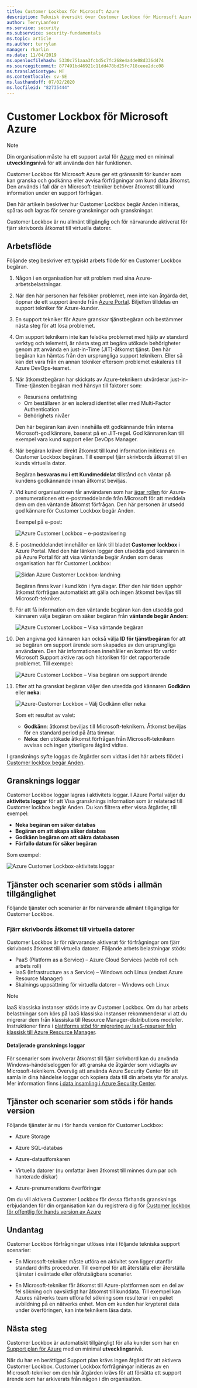 ```yaml
---
title: Customer Lockbox för Microsoft Azure
description: Teknisk översikt över Customer Lockbox för Microsoft Azure, som ger kontroll över moln leverantörs åtkomst när Microsoft kan behöva åtkomst till kund information.
author: TerryLanfear
ms.service: security
ms.subservice: security-fundamentals
ms.topic: article
ms.author: terrylan
manager: rkarlin
ms.date: 11/04/2019
ms.openlocfilehash: 5330c751aaa3fcbd5c7fc268e4a4de08d336d474
ms.sourcegitcommit: 877491bd46921c11dd478bd25fc718ceee2dcc08
ms.translationtype: MT
ms.contentlocale: sv-SE
ms.lasthandoff: 07/02/2020
ms.locfileid: "82735444"
---
```

# <a name="customer-lockbox-for-microsoft-azure"></a>Customer Lockbox för Microsoft Azure

> [!NOTE]
> Din organisation måste ha ett support avtal för [Azure](https://azure.microsoft.com/support/plans/) med en minimal **utvecklings**nivå för att använda den här funktionen.

Customer Lockbox för Microsoft Azure ger ett gränssnitt för kunder som kan granska och godkänna eller avvisa förfrågningar om kund data åtkomst. Den används i fall där en Microsoft-tekniker behöver åtkomst till kund information under en support förfrågan.

Den här artikeln beskriver hur Customer Lockbox begär Anden initieras, spåras och lagras för senare granskningar och granskningar.

Customer Lockbox är nu allmänt tillgänglig och för närvarande aktiverat för fjärr skrivbords åtkomst till virtuella datorer.

## <a name="workflow"></a>Arbetsflöde

Följande steg beskriver ett typiskt arbets flöde för en Customer Lockbox begäran.

1. Någon i en organisation har ett problem med sina Azure-arbetsbelastningar.

2. När den här personen har felsöker problemet, men inte kan åtgärda det, öppnar de ett support ärende från [Azure Portal](https://ms.portal.azure.com/signin/index/?feature.settingsportalinstance=mpac). Biljetten tilldelas en support tekniker för Azure-kunder.

3. En support tekniker för Azure granskar tjänstbegäran och bestämmer nästa steg för att lösa problemet.

4. Om support teknikern inte kan felsöka problemet med hjälp av standard verktyg och telemetri, är nästa steg att begära utökade behörigheter genom att använda en just-in-Time (JIT)-åtkomst tjänst. Den här begäran kan hämtas från den ursprungliga support teknikern. Eller så kan det vara från en annan tekniker eftersom problemet eskaleras till Azure DevOps-teamet.

5. När åtkomstbegäran har skickats av Azure-teknikern utvärderar just-in-Time-tjänsten begäran med hänsyn till faktorer som:
    - Resursens omfattning
    - Om beställaren är en isolerad identitet eller med Multi-Factor Authentication
    - Behörighets nivåer

    Den här begäran kan även innehålla ett godkännande från interna Microsoft-god kännare, baserat på en JIT-regel. God kännaren kan till exempel vara kund support eller DevOps Manager.

6. När begäran kräver direkt åtkomst till kund information initieras en Customer Lockbox begäran. Till exempel fjärr skrivbords åtkomst till en kunds virtuella dator.

    Begäran **besvaras nu i ett Kundmeddelat** tillstånd och väntar på kundens godkännande innan åtkomst beviljas.

7. Vid kund organisationen får användaren som har [ägar rollen](../../role-based-access-control/rbac-and-directory-admin-roles.md#azure-roles) för Azure-prenumerationen ett e-postmeddelande från Microsoft för att meddela dem om den väntande åtkomst förfrågan. Den här personen är utsedd god kännare för Customer Lockbox begär Anden.

    Exempel på e-post:

    ![Azure Customer Lockbox – e-postavisering](./media/customer-lockbox-overview/customer-lockbox-email-notification.png)

8. E-postmeddelandet innehåller en länk till bladet **Customer lockbox** i Azure Portal. Med den här länken loggar den utsedda god kännaren in på Azure Portal för att visa väntande begär Anden som deras organisation har för Customer Lockbox:

    ![Sidan Azure Customer Lockbox-landning](./media/customer-lockbox-overview/customer-lockbox-landing-page.png)

   Begäran finns kvar i kund kön i fyra dagar. Efter den här tiden upphör åtkomst förfrågan automatiskt att gälla och ingen åtkomst beviljas till Microsoft-tekniker.

9. För att få information om den väntande begäran kan den utsedda god kännaren välja begäran om säker begäran från **väntande begär Anden**:

    ![Azure Customer Lockbox – Visa väntande begäran](./media/customer-lockbox-overview/customer-lockbox-pending-requests.png)

10. Den angivna god kännaren kan också välja **ID för tjänstbegäran** för att se begäran om support ärende som skapades av den ursprungliga användaren. Den här informationen innehåller en kontext för varför Microsoft Support aktive ras och historiken för det rapporterade problemet. Till exempel:

    ![Azure Customer Lockbox – Visa begäran om support ärende](./media/customer-lockbox-overview/customer-lockbox-support-ticket.png)

11. Efter att ha granskat begäran väljer den utsedda god kännaren **Godkänn** eller **neka**:

    ![Azure-Customer Lockbox – Välj Godkänn eller neka](./media/customer-lockbox-overview/customer-lockbox-approval.png)

    Som ett resultat av valet:
    - **Godkänn**: åtkomst beviljas till Microsoft-teknikern. Åtkomst beviljas för en standard period på åtta timmar.
    - **Neka**: den utökade åtkomst förfrågan från Microsoft-teknikern avvisas och ingen ytterligare åtgärd vidtas.

I gransknings syfte loggas de åtgärder som vidtas i det här arbets flödet i [Customer lockbox begär Anden](#auditing-logs).

## <a name="auditing-logs"></a>Gransknings loggar

Customer Lockbox loggar lagras i aktivitets loggar. I Azure Portal väljer du **aktivitets loggar** för att Visa gransknings information som är relaterad till Customer lockbox begär Anden. Du kan filtrera efter vissa åtgärder, till exempel:
- **Neka begäran om säker databas**
- **Begäran om att skapa säker databas**
- **Godkänn begäran om att säkra databasen**
- **Förfallo datum för säker begäran**

Som exempel:

![Azure Customer Lockbox-aktivitets loggar](./media/customer-lockbox-overview/customer-lockbox-activitylogs.png)

## <a name="supported-services-and-scenarios-in-general-availability"></a>Tjänster och scenarier som stöds i allmän tillgänglighet

Följande tjänster och scenarier är för närvarande allmänt tillgängliga för Customer Lockbox.

### <a name="remote-desktop-access-to-virtual-machines"></a>Fjärr skrivbords åtkomst till virtuella datorer

Customer Lockbox är för närvarande aktiverat för förfrågningar om fjärr skrivbords åtkomst till virtuella datorer. Följande arbets belastningar stöds:
- PaaS (Platform as a Service) – Azure Cloud Services (webb roll och arbets roll)
- IaaS (Infrastructure as a Service) – Windows och Linux (endast Azure Resource Manager)
- Skalnings uppsättning för virtuella datorer – Windows och Linux

> [!NOTE]
> IaaS klassiska instanser stöds inte av Customer Lockbox. Om du har arbets belastningar som körs på IaaS klassiska instanser rekommenderar vi att du migrerar dem från klassiska till Resource Manager-distributions modeller. Instruktioner finns i [plattforms stöd för migrering av IaaS-resurser från klassisk till Azure Resource Manager](../../virtual-machines/windows/migration-classic-resource-manager-overview.md).

#### <a name="detailed-audit-logs"></a>Detaljerade gransknings loggar

För scenarier som involverar åtkomst till fjärr skrivbord kan du använda Windows-händelseloggen för att granska de åtgärder som vidtagits av Microsoft-teknikern. Överväg att använda Azure Security Center för att samla in dina händelse loggar och kopiera data till din arbets yta för analys. Mer information finns [i data insamling i Azure Security Center](../../security-center/security-center-enable-data-collection.md).

## <a name="supported-services-and-scenarios-in-preview"></a>Tjänster och scenarier som stöds i för hands version

Följande tjänster är nu i för hands version för Customer Lockbox:

- Azure Storage

- Azure SQL-databas

- Azure-datautforskaren

- Virtuella datorer (nu omfattar även åtkomst till minnes dum par och hanterade diskar)

- Azure-prenumerations överföringar

Om du vill aktivera Customer Lockbox för dessa förhands gransknings erbjudanden för din organisation kan du registrera dig för [Customer lockbox för offentlig för hands version av Azure](https://aka.ms/customerlockbox/insiderprogram)


## <a name="exclusions"></a>Undantag

Customer Lockbox förfrågningar utlöses inte i följande tekniska support scenarier:

- En Microsoft-tekniker måste utföra en aktivitet som ligger utanför standard drifts procedurer. Till exempel för att återställa eller återställa tjänster i oväntade eller oförutsägbara scenarier.

- En Microsoft-tekniker får åtkomst till Azure-plattformen som en del av fel sökning och oavsiktligt har åtkomst till kunddata. Till exempel kan Azures nätverks team utföra fel sökning som resulterar i en paket avbildning på en nätverks enhet. Men om kunden har krypterat data under överföringen, kan inte teknikern läsa data.

## <a name="next-steps"></a>Nästa steg

Customer Lockbox är automatiskt tillgängligt för alla kunder som har en [Support plan för Azure](https://azure.microsoft.com/support/plans/) med en minimal **utvecklings**nivå.

När du har en berättigad Support plan krävs ingen åtgärd för att aktivera Customer Lockbox. Customer Lockbox förfrågningar initieras av en Microsoft-tekniker om den här åtgärden krävs för att försätta ett support ärende som har arkiverats från någon i din organisation.
